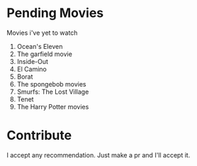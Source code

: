 # Pending Movies
Movies i've yet to watch

1. Ocean's Eleven
2. The garfield movie
3. Inside-Out
4. El Camino
5. Borat
6. The spongebob movies
7. Smurfs: The Lost Village
8. Tenet
9. The Harry Potter movies

# Contribute

I accept any recommendation. Just make a pr and I'll accept it.
